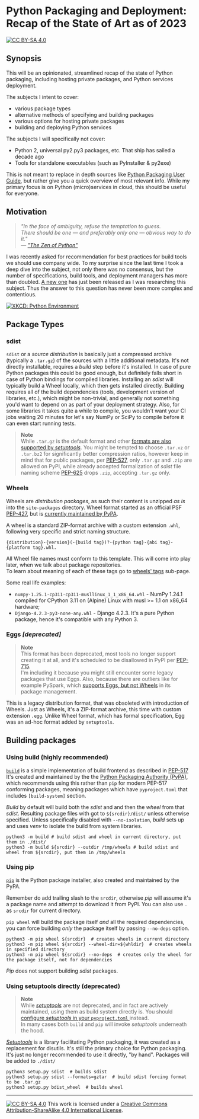 # Python Packaging and Deployment: Recap of the State of Art as of 2023

[![CC BY-SA 4.0][cc-by-sa-shield]][cc-by-sa]

## Synopsis

This will be an opinionated, streamlined recap of the state of Python packaging, including hosting private packages, 
and Python services deployment. 

The subjects I intent to cover:
- various package types
- alternative methods of specifying and building packages
- various options for hosting private packages
- building and deploying Python services 

The subjects I will specifically not cover:
- Python 2, universal py2.py3 packages, etc. That ship has sailed a decade ago 
- Tools for standalone executables (such as PyInstaller & py2exe)

This is not meant to replace in depth sources like [Python Packaging User Guide](https://packaging.python.org/), 
but rather give you a quick overview of most relevant info. While my primary focus is on Python (micro)services 
in cloud, this should be useful for everyone.  

## Motivation

> _"In the face of ambiguity, refuse the temptation to guess.  
> There should be one — and preferably only one — obvious way to do it."_  
>                  — _["The Zen of Python"](https://peps.python.org/pep-0020/)_ 

I was recently asked for recommendation for best practices for build tools we should use company wide. 
To my surprise since the last time I took a deep dive into the subject, not only there was no consensus, 
but the number of specifications, build tools, and deployment managers has more than doubled.
[A new one](https://github.com/mitsuhiko/rye) has just been released as I was researching this subject. 
Thus the answer to this question has never been more complex and contentious.  

[![XKCD: Python Environment](https://imgs.xkcd.com/comics/python_environment.png)](https://xkcd.com/1987/)

## Package Types

### sdist
`sdist` or a _source distribution_ is basically just a compressed archive (typically a `.tar.gz`) of the sources 
with a little additional metadata. It's not directly installable, requires a _build_ step before it's installed. 
In case of pure Python packages this could be good enough, but definitely falls short in case of Python bindings 
for compiled libraries. Installing an _sdist_ will typically build a Wheel locally, which then gets installed 
directly. Building requires all of the build dependencies (tools, development version of libraries, etc.), which 
might be non-trivial, and generally not something you'd want to depend on as part of your deployment strategy. 
Also, for some libraries it takes quite a while to compile, you wouldn't want your CI jobs waiting 20 minutes for 
let's say NumPy or SciPy to compile before it can even start running tests. 


> **Note**  
> While `.tar.gz` is the default format and other [formats are also supported by _setuptools_](https://docs.python.org/3/distutils/sourcedist.html). 
> You might be tempted to choose `.tar.xz` or `.tar.bz2` for significantly better compression ratios, 
> however keep in mind that for public packages, per  [PEP-527](https://peps.python.org/pep-0527/), 
> only `.tar.gz` and `.zip` are allowed on PyPI, while already accepted  formalization of _sdist_ file 
> naming scheme [PEP-625](https://peps.python.org/pep-0625/) drops `.zip`, accepting  `.tar.gz` only. 

### Wheels
Wheels are _distribution packages_, as such their content is unzipped _as is_ into the `site-packages` directory. Wheel format started as an official PSF [PEP-427](https://peps.python.org/pep-0427/), but is [currently maintained by PyPA](https://packaging.python.org/en/latest/specifications/binary-distribution-format/). 

A wheel is a standard ZIP-format archive with a custom extension `.whl`, following very specific and strict naming structure.

```{distribution}-{version}(-{build tag})?-{python tag}-{abi tag}-{platform tag}.whl.```

All Wheel file names must conform to this template. This will come into play later, when we talk about package repositories.  
To learn about meaning of each of these tags go to [wheels' tags](wheels-tags.md) sub-page. 

Some real life examples:

- `numpy-1.25.1-cp311-cp311-musllinux_1_1_x86_64.whl` - NumPy 1.24.1 compiled for CPython 3.11 on (Alpine) Linux with musl >= 1.1 on x86_64 hardware;
- `Django-4.2.3-py3-none-any.whl` - Django 4.2.3. It's a pure Python package, hence it's compatible with any Python 3. 

### Eggs _[deprecated]_

> **Note**  
> This format has been deprecated, most tools no longer support creating it at all, and it's scheduled to be disallowed 
> in PyPI per [PEP-715](https://peps.python.org/pep-0715/).   
> I'm including it because you might still encounter some
> legacy packages that use Eggs. Also, because there are outliers like for example PySpark, which [supports Eggs, but not
> Wheels](https://spark.apache.org/docs/latest/api/python/user_guide/python_packaging.html) in its package management. 

This is a legacy distribution format, that was obsoleted with introduction of Wheels. Just as Wheels, it's a ZIP-format 
archive, this time with custom extension `.egg`. Unlike Wheel format, which has formal specification, Egg was an ad-hoc 
format added by `setuptools`. 

## Building packages

### Using build (highly recommended)

[`build`](https://pypa-build.readthedocs.io/) is a simple implementation of build frontend as described in [PEP-517](https://peps.python.org/pep-0517/) It's created and maintained by the the [Python Packaging Authority (PyPA)](https://www.pypa.io/), which recommends using this rather than `pip` for modern PEP-517 conforming packages, meaning packages which have `pyproject.toml` that includes `[build-system]` section. 

_Build_ by default will build both the _sdist_ and and then the _wheel_ from that _sdist_. Resulting package files with got to `${srcdir}/dist/` unless otherwise specified. Unless specifically disabled with `--no-isolation`, _build_ sets up and uses _venv_ to isolate the build from system libraries. 
```shell
python3 -m build # build sdist and wheel in current directory, put them in ./dist/
python3 -m build ${srcdir} --outdir /tmp/wheels # build sdist and wheel from ${srcdir}, put them in /tmp/wheels
```

### Using pip 

[`pip`](https://pip.pypa.io/en/stable/user_guide/) is the Python package installer, also created and maintained by the PyPA. 

Remember do add trailing slash to the `srcdir`, otherwise _pip_ will assume it's a package name and attempt to download it from PyPI.
You can also use `.` as `srcdir` for current directory. 

`pip wheel` will build the package itself _and_ all the required dependencies, you can force building _only_ the package itself by passing `--no-deps` option.

```shell
python3 -m pip wheel ${srcdir}  # creates wheels in current directory
python3 -m pip wheel ${srcdir} --wheel-dir=${whldir}  # creates wheels in specified directory
python3 -m pip wheel ${srcdir} --no-deps  # creates only the wheel for the package itself, not for dependencies 
```

_Pip_ does not support building _sdist_ packages. 

### Using setuptools directly (deprecated)

> **Note**  
> While [_setuptools_](https://setuptools.pypa.io/) are not deprecated, and in fact are actively maintained, using them as build system
> directly is. You should [configure _setuptools_ in your `pyproject.toml`
> ](https://setuptools.pypa.io/en/latest/userguide/pyproject_config.html#setuptools-specific-configuration) instead.  
> In many cases both `build` and `pip` will invoke _setuptools_ underneath the hood.    

[_Setuptools_](https://setuptools.pypa.io/) is a library facilitating Python packaging, it was created as a replacement for disutils. 
It's still the primary choice for Python packaging. It's just no longer recommended to use it directly, "by hand". 
Packages will be added to `./dist/`

```shell
python3 setup.py sdist  # builds sdist
python3 setup.py sdist --formats=gztar  # build sdist forcing format to be .tar.gz
python3 setup.py bdist_wheel  # builds wheel
```


--- 
[![CC BY-SA 4.0][cc-by-sa-image]][cc-by-sa] This work is licensed under a [Creative Commons Attribution-ShareAlike 4.0 International License][cc-by-sa].

[cc-by-sa]: http://creativecommons.org/licenses/by-sa/4.0/
[cc-by-sa-image]: https://licensebuttons.net/l/by-sa/4.0/88x31.png
[cc-by-sa-shield]: https://img.shields.io/badge/License-CC%20BY--SA%204.0-lightgrey.svg
